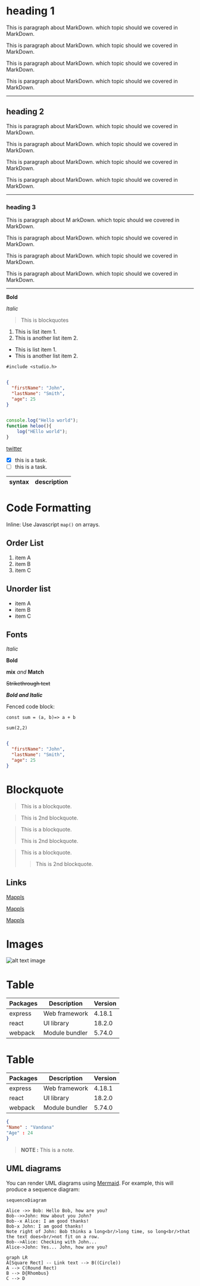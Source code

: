 # heading 1
This is paragraph about MarkDown. which topic should we covered in MarkDown.

This is paragraph about MarkDown. which topic should we covered in MarkDown.

This is paragraph about MarkDown. which topic should we covered in MarkDown.

This is paragraph about MarkDown. which topic should we covered in MarkDown.





___


## heading 2 
This is paragraph about MarkDown. which topic should we covered in MarkDown.

This is paragraph about MarkDown. which topic should we covered in MarkDown.

This is paragraph about MarkDown. which topic should we covered in MarkDown.

This is paragraph about MarkDown. which topic should we covered in MarkDown.


___

### heading 3
This is paragraph about M
arkDown. which topic should we covered in MarkDown.

This is paragraph about MarkDown. which topic should we covered in MarkDown.

This is paragraph about MarkDown. which topic should we covered in MarkDown.

This is paragraph about MarkDown. which topic should we covered in MarkDown.

___


**Bold**

*Italic*

> This is blockquotes

1. This is list item 1.
2. This is another list item 2.

- This is list item 1.
- This is another list item 2.


` #include <studio.h> `
```JSON

{
  "firstName": "John",
  "lastName": "Smith",
  "age": 25
}


```

```Javascript

console.log("Hello world");
function heloo(){
    log("HEllo world");
}

```
 
[twitter](https://twitter.com/.
)

<!-- ![all text](https://drive.google.com/file/d/1pL2bJk5sZYBDFv6N6eVnUNk8J5lAPOK4/view?usp=sharing) -->


- [x] this is a task.
- [ ] this is a task.

| syntax | description |
| --- | --- |

# Code Formatting 
Inline: Use Javascript `map()` on arrays. 

## Order List
1. item A
2. item B
3. item C


## Unorder list
- item A
- item B
- item C

## Fonts

*Italic*

**Bold**

**mix** *and* **Match**

~~Strikethrough text~~

***Bold and Italic***


Fenced code block:

```Js
const sum = (a, b)=> a + b

sum(2,2)
```


```JSON

{
  "firstName": "John",
  "lastName": "Smith",
  "age": 25
}

```


# Blockquote

> This is a blockquote.

> This is 2nd blockquote.


> This is a blockquote.
>
> This is 2nd blockquote.
 

> This is a blockquote.
>
> >This is 2nd blockquote.
 

## Links

[Mappls](https://www.mappls.com/ "for learning purpose")

[Mappls](#Mappls)


[Mappls][cs]

[cs]: https://www.mappls.com "for learning purpose"

# Images

![alt text image](https://drive.google.com/file/d/1pL2bJk5sZYBDFv6N6eVnUNk8J5lAPOK4/view?usp=sharing)



# Table

| Packages | Description | Version |
| --- | --- | --- |
| express | Web framework | 4.18.1 |
| react | UI library | 18.2.0 |
| webpack | Module bundler | 5.74.0 |


# Table 
| Packages  | Description    | Version |
|-----------|----------------|---------|
| express   | Web framework   | 4.18.1  |
| react     | UI library      | 18.2.0  |
| webpack   | Module bundler  | 5.74.0  |


```JSON
{
"Name" : "Vandana"
"Age" : 24
}
```

> **NOTE :** This is a note.



## UML diagrams

You can render UML diagrams using [Mermaid](https://mermaidjs.github.io/). For example, this will produce a sequence diagram:



```mermaid
sequenceDiagram

Alice ->> Bob: Hello Bob, how are you?
Bob-->>John: How about you John?
Bob--x Alice: I am good thanks! 
Bob-x John: I am good thanks!
Note right of John: Bob thinks a long<br/>long time, so long<br/>that the text does<br/>not fit on a row.
Bob-->Alice: Checking with John...
Alice->John: Yes... John, how are you?

```


```mermaid
graph LR
A[Square Rect] -- Link text --> B((Circle))
A --> C(Round Rect)
B --> D{Rhombus}
C --> D
```
